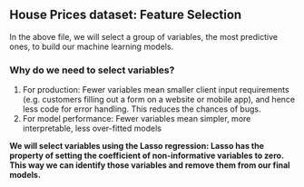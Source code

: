 ## House Prices dataset: Feature Selection

In the above file, we will select a group of variables, the most predictive ones, to build our machine learning models. 

### Why do we need to select variables?

1. For production: Fewer variables mean smaller client input requirements (e.g. customers filling out a form on a website or mobile app), and hence less code for error handling. This reduces the chances of bugs.
2. For model performance: Fewer variables mean simpler, more interpretable, less over-fitted models


**We will select variables using the Lasso regression: Lasso has the property of setting the coefficient of non-informative variables to zero. This way we can identify those variables and remove them from our final models.**
